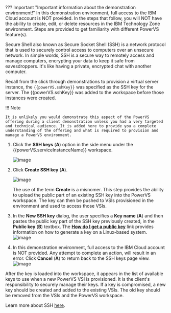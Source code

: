 ??? Important "Important information about the demonstration environment!"
    In this demonstration environment, full access to the IBM Cloud account is NOT provided. In the steps that follow, you will NOT have the ability to create, edit, or delete resources in the IBM Technology Zone environment. Steps are provided to get familiarity with different PowerVS feature(s).
    
Secure Shell also known as Secure Socket Shell (SSH) is a network protocol that is used to securely control access to computers over an unsecure network. In simple words, SSH is a secure way to remotely access and manage computers, encrypting your data to keep it safe from eavesdroppers. It's like having a private, encrypted chat with another computer.

Recall from the click through demonstrations to provision a virtual server instance, the `{{powerVS.sshKey}}` was specified as the SSH key for the server. The {{powerVS.sshKey}} was added to the workspace before those instances were created.

!!! Note 

    It is unlikely you would demonstrate this aspect of the PowerVS offering during a client demonstration unless you had a very targeted and technical audience. It is added here to provide you a complete understanding of the offering and what is required to provision and manage a PowerVS environment.

1. Click the **SSH keys** (**A**) option in the side menu under the {{powerVS.serviceInstanceName}} workspace.

    ![image](https://github.com/user-attachments/assets/182de330-fb6c-4d54-b21d-54e88e0c9215)

2. Click **Create SSH key** (**A**).

    ![image](https://github.com/user-attachments/assets/3a04d4fe-7cd9-42ca-896a-ec5918b402d3)

    The use of the term **Create** is a misnomer. This step provides the ability to upload the public part of an existing SSH key into the PowerVS workspace. The key can then be pushed to VSIs provisioned in the environment and used to access those VSIs.   

3. In the **New SSH key** dialog, the user specifies a **Key name** (**A**) and then pastes the public key part of the SSH key previously created, in the **Public key** (**B**) textbox. The <a href="https://cloud.ibm.com/docs/power-iaas?topic=power-iaas-create-vm#ssh-setup" target="_blank">**How do I get a public key**</a> link provides information on how to generate a key on a Linux-based system.
   ![image](https://github.com/user-attachments/assets/38d6a72d-2ad0-4736-9a38-d902eb057d64)

5. In this demonstration environment, full access to the IBM Cloud account is NOT provided. Any attempt to complete an action, will result in an error. Click **Cancel** (**A**) to return back to the SSH keys page view.
   ![image](https://github.com/user-attachments/assets/fbadb48f-f915-4b4d-b539-adc759889ba6)


After the key is loaded into the workspace, it appears in the list of available keys to use when a new PowerVS VSI is provisioned. It is the client's responsibility to securely manage their keys. If a key is compromised, a new key should be created and added to the existing VSIs. The old key should be removed from the VSIs and the PowerVS workspace.

Learn more about SSH <a href="https://en.wikipedia.org/wiki/Secure_Shell" target="_blank">here</a>.
